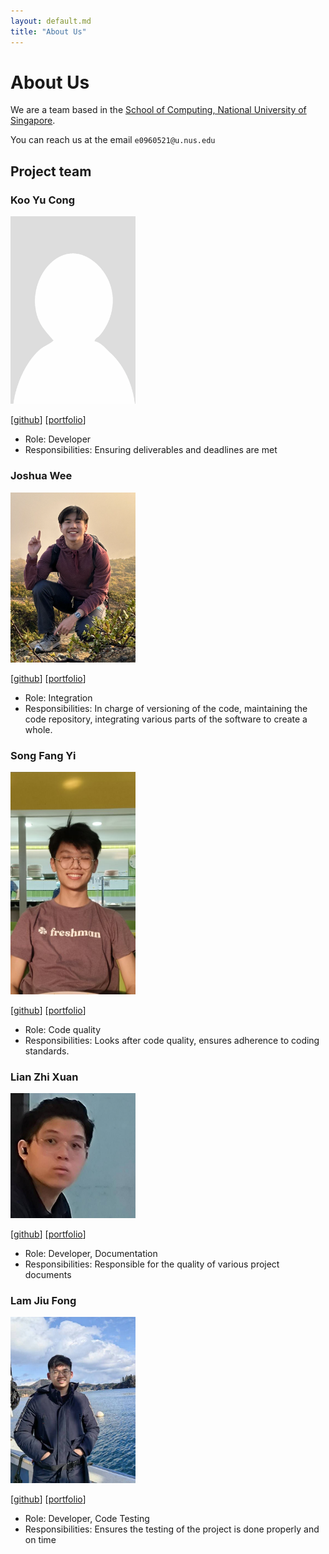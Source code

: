 ```yaml
---
layout: default.md
title: "About Us"
---
```


# About Us

We are a team based in the [School of Computing, National University of Singapore](http://www.comp.nus.edu.sg).

You can reach us at the email `e0960521@u.nus.edu`

## Project team

### Koo Yu Cong

<img src="images/yucongkoo.png" width="200px">

[[github](https://github.com/yucongkoo)]
[[portfolio](team/yucongkoo.md)]

* Role: Developer
* Responsibilities: Ensuring deliverables and deadlines are met

### Joshua Wee

<img src="images/jweewee.png" width="200px">

[[github](http://github.com/jweewee)]
[[portfolio](team/jweewee.md)]

* Role: Integration
* Responsibilities: In charge of versioning of the code, maintaining the code repository, integrating various parts of the software to create a whole.

### Song Fang Yi

<img src="images/songfangyl.png" width="200px">

[[github](http://github.com/songfangyl)] 
[[portfolio](team/songfangyl.md)]

* Role: Code quality
* Responsibilities: Looks after code quality, ensures adherence to coding standards.

### Lian Zhi Xuan

<img src="images/lianzhixuan.png" width="200px">

[[github](https://github.com/TehOPanas)] [[portfolio](team/lianzhixuan.md)]

* Role: Developer, Documentation
* Responsibilities: Responsible for the quality of various project documents

### Lam Jiu Fong

<img src="images/lamjiufong.png" width="200px">

[[github](http://github.com/LamJiuFong)]
[[portfolio](team/lamjiufong.md)]

* Role: Developer, Code Testing
* Responsibilities: Ensures the testing of the project is done properly and on time


